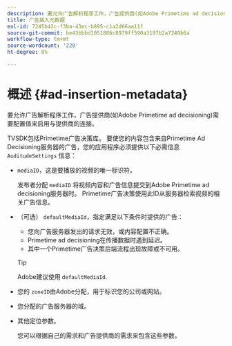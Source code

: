```yaml
---
description: 要允许广告解析程序工作，广告提供商(如Adobe Primetime ad decisioning)需要配置值来启用与提供商的连接。
title: 广告插入元数据
exl-id: 7245b42c-f3ba-43ec-b895-c1a2d66aa11f
source-git-commit: be43bbbd1051886c8979ff590a3197b2a7249b6a
workflow-type: tm+mt
source-wordcount: '220'
ht-degree: 0%

---
```


# 概述 {#ad-insertion-metadata}

要允许广告解析程序工作，广告提供商(如Adobe Primetime ad decisioning)需要配置值来启用与提供商的连接。

TVSDK包括Primetime广告决策库。 要使您的内容包含来自Primetime Ad Decisioning服务器的广告，您的应用程序必须提供以下必需信息 `AuditudeSettings` 信息：

* `mediaID`，这是要播放的视频的唯一标识符。

   发布者分配 `mediaID` 将视频内容和广告信息提交到Adobe Primetime ad decisioning服务器时。 Primetime广告决策使用此ID从服务器检索视频的相关广告信息。

* （可选） `defaultMediaId`，指定满足以下条件时提供的广告：

   * 您向广告服务器发出的请求无效，或内容配置不正确。
   * Primetime ad decisioning在传播数据时遇到延迟。
   * 其中一个Primetime广告决策后端流程出现故障或不可用。

   >[!TIP]
   >
   >Adobe建议使用 `defaultMediaId`.

* 您的 `zoneID`由Adobe分配，用于标识您的公司或网站。
* 您分配的广告服务器的域。
* 其他定位参数。

   您可以根据自己的需求和广告提供商的需求来包含这些参数。
